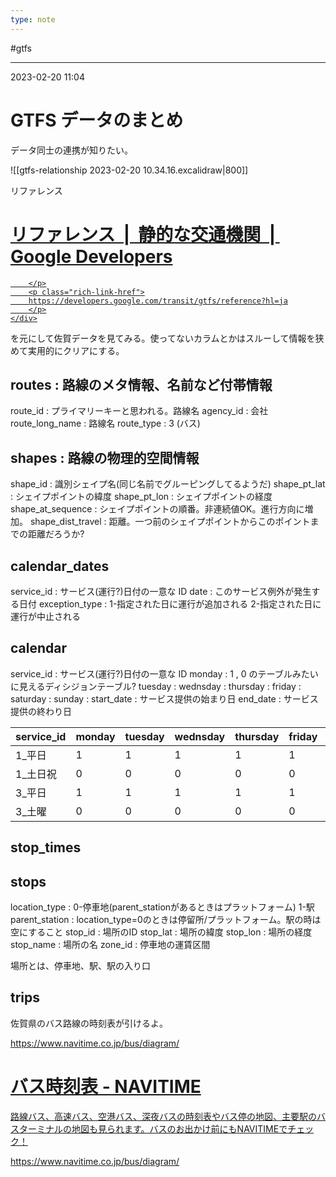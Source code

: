 ```yaml
---
type: note
---
```


#gtfs

---
2023-02-20  11:04

# GTFS データのまとめ

データ同士の連携が知りたい。

![[gtfs-relationship 2023-02-20 10.34.16.excalidraw|800]]

リファレンス

<div class="rich-link-card-container"><a class="rich-link-card" href="https://developers.google.com/transit/gtfs/reference?hl=ja" target="_blank">
	<div class="rich-link-image-container">
		<div class="rich-link-image" style="background-image: url('https://www.gstatic.com/devrel-devsite/prod/vb06f043a05fab8044a3ccc5b2a77caba73848fbe764e2f874782b493081fa838/developers/images/opengraph/google-blue.png')">
	</div>
	</div>
	<div class="rich-link-card-text">
		<h1 class="rich-link-card-title">リファレンス  |  静的な交通機関  |  Google Developers</h1>
		<p class="rich-link-card-description">
		
		</p>
		<p class="rich-link-href">
		https://developers.google.com/transit/gtfs/reference?hl=ja
		</p>
	</div>
</a></div>



を元にして佐賀データを見てみる。使ってないカラムとかはスルーして情報を狭めて実用的にクリアにする。

## routes : 路線のメタ情報、名前など付帯情報


route_id : プライマリーキーと思われる。路線名
agency_id : 会社
route_long_name : 路線名
route_type :  3 (バス)


## shapes : 路線の物理的空間情報

shape_id                    : 識別シェイプ名(同じ名前でグルーピングしてるようだ)
shape_pt_lat             : シェイプポイントの緯度
shape_pt_lon            :  シェイプポイントの経度
shape_at_sequence : シェイプポイントの順番。非連続値OK。進行方向に増加。
shape_dist_travel     : 距離。一つ前のシェイプポイントからこのポイントまでの距離だろうか?

## calendar_dates

service_id         :  サービス(運行?)日付の一意な ID
date                   : このサービス例外が発生する日付
exception_type : 1-指定された日に運行が追加される
                            2-指定された日に運行が中止される

## calendar

service_id  : サービス(運行?)日付の一意な ID
monday     :  1 , 0 のテーブルみたいに見えるディシジョンテーブル? 
tuesday     : 
wednsday : 
thursday   : 
friday        : 
saturday   : 
sunday     : 
start_date : サービス提供の始まり日
end_date  : サービス提供の終わり日

| service_id | monday | tuesday | wednsday | thursday | friday | saturday | sunday |
| ---------- | ------ | ------- | -------- | -------- | ------ | -------- | ------ |
| 1_平日     | 1      | 1       | 1        | 1        | 1      | 0        | 0      |
| 1_土日祝   | 0      | 0       | 0        | 0        | 0      | 1        | 1      |
| 3_平日     | 1      | 1       | 1        | 1        | 1      | 0        | 0      |
| 3_土曜     | 0      | 0       | 0        | 0        | 0      | 1        | 0      |



## stop_times


## stops

location_type : 0-停車地(parent_stationがあるときはプラットフォーム)
                          1-駅
parent_station : location_type=0のときは停留所/プラットフォーム。駅の時は空にすること
stop_id  : 場所のID
stop_lat : 場所の緯度
stop_lon : 場所の経度
stop_name : 場所の名
zone_id :  停車地の運賃区間

場所とは、停車地、駅、駅の入り口



## trips










佐賀県のバス路線の時刻表が引けるよ。

https://www.navitime.co.jp/bus/diagram/
<div class="rich-link-card-container"><a class="rich-link-card" href="https://www.navitime.co.jp/bus/diagram/" target="_blank">
	<div class="rich-link-image-container">
		<div class="rich-link-image" style="background-image: url('https://www.navitime.co.jp/static/pc/l/202302241805/img/common/favicon.ico')">
	</div>
	</div>
	<div class="rich-link-card-text">
		<h1 class="rich-link-card-title">バス時刻表 - NAVITIME</h1>
		<p class="rich-link-card-description">
		路線バス、高速バス、空港バス、深夜バスの時刻表やバス停の地図、主要駅のバスターミナルの地図も見られます。バスのお出かけ前にもNAVITIMEでチェック！
		</p>
		<p class="rich-link-href">
		https://www.navitime.co.jp/bus/diagram/
		</p>
	</div>
</a></div>

